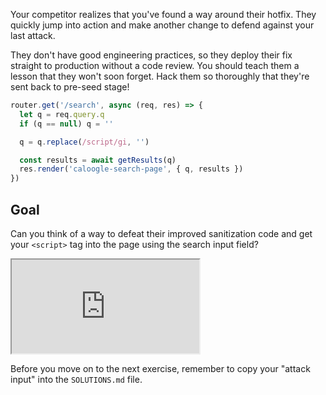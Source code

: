 Your competitor realizes that you've found a way around their hotfix. They quickly jump into action and make another change to defend against your last attack.

They don't have good engineering practices, so they deploy their fix straight to production without a code review. You should teach them a lesson that they won't soon forget. Hack them so thoroughly that they're sent back to pre-seed stage!

```js
router.get('/search', async (req, res) => {
  let q = req.query.q
  if (q == null) q = ''

  q = q.replace(/script/gi, '')

  const results = await getResults(q)
  res.render('caloogle-search-page', { q, results })
})
```

## Goal

Can you think of a way to defeat their improved sanitization code and get your `<script>` tag into the page using the search input field?

<iframe src='http://localhost:4030'></iframe>

Before you move on to the next exercise, remember to copy your "attack input" into the `SOLUTIONS.md` file.
